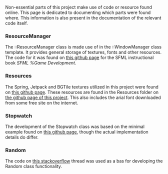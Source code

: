 Non-essential parts of this project make use of code or resource found online. This page is dedicated to documenting
which parts were found where. This information is also present in the documentation of the relevant code itself.

<h3>ResourceManager</h3>

The ::ResourceManager class is made use of in the ::WindowManager class template. It provides general storage of
textures, fonts and other resources. The code for it was found on
<a href="https://github.com/SFML/SFML-Game-Development-Book/tree/master/02_Resources/Include/Book">this github page</a>
for the SFML instructional book <em>SFML %Game Development</em>.


<h3>Resources</h3>

The Spring, Jetpack and BGTile textures utilized in this project were found on
<a href="https://github.com/shlapkoff/DoodleJump/tree/master/Doodle%20Jump/images">this github page</a>.
These resources are found in the Resources folder on
<a href="https://github.com/ELthomasoPostfix/DoodleJump">the github page of this project</a>. This also includes the
arial font downloaded from some free site on the internet.


<h3>Stopwatch</h3>

The development of the Stopwatch class was based on the minimal example found on
<a href="https://gist.github.com/mcleary/b0bf4fa88830ff7c882d">this github page</a>,
though the actual implementation details do differ.


<h3>Random</h3>

The code on <a href="https://stackoverflow.com/questions/7114043/random-number-generation-in-c11-how-to-generate-how-does-it-work">this stackoverflow</a>
thread was used as a bas for developing the Random class functionality.